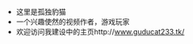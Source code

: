 - 这里是孤独豹猫
- 一个兴趣使然的视频作者，游戏玩家
- 欢迎访问我建设中的主页http://www.guducat233.tk/

<!---
Guducat/Guducat is a ✨ special ✨ repository because its `README.md` (this file) appears on your GitHub profile.
You can click the Preview link to take a look at your changes.
--->
